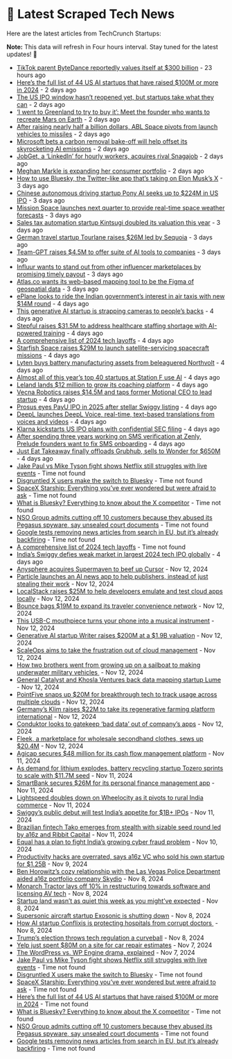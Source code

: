 
# 📰 Latest Scraped Tech News

Here are the latest articles from TechCrunch Startups:

**Note:** This data will refresh in Four hours interval. Stay tuned for the latest updates! 🔄
- [TikTok parent ByteDance reportedly values itself at $300 billion](https://techcrunch.com/2024/11/16/tiktok-parent-bytedance-reportedly-values-itself-at-300-billion/) - 23 hours ago
- [Here’s the full list of 44 US AI startups that have raised $100M or more in 2024](https://techcrunch.com/2024/11/15/heres-the-full-list-of-44-us-ai-startups-that-have-raised-100m-or-more-in-2024/) - 2 days ago
- [The US IPO window hasn’t reopened yet, but startups take what they can](https://techcrunch.com/2024/11/15/the-us-ipo-window-hasnt-reopened-yet-but-startups-take-what-they-can/) - 2 days ago
- [‘I went to Greenland to try to buy it’: Meet the founder who wants to recreate Mars on Earth](https://techcrunch.com/2024/11/15/i-went-to-greenland-to-try-to-buy-it-meet-the-founder-who-wants-to-re-create-mars-on-earth/) - 2 days ago
- [After raising nearly half a billion dollars, ABL Space pivots from launch vehicles to missiles](https://techcrunch.com/2024/11/15/after-raising-nearly-half-a-billion-dollars-abl-space-pivots-from-launch-vehicles-to-missiles/) - 2 days ago
- [Microsoft bets a carbon removal bake-off will help offset its skyrocketing AI emissions](https://techcrunch.com/2024/11/15/microsoft-bets-a-carbon-removal-bake-off-will-help-offset-its-skyrocketing-ai-emissions/) - 2 days ago
- [JobGet, a ‘LinkedIn’ for hourly workers, acquires rival Snagajob](https://techcrunch.com/2024/11/15/jobget-a-linkedin-for-hourly-workers-acquires-rival-snagajob/) - 2 days ago
- [Meghan Markle is expanding her consumer portfolio](https://techcrunch.com/2024/11/15/meghan-markle-is-expanding-her-consumer-portfolio/) - 2 days ago
- [How to use Bluesky, the Twitter-like app that’s taking on Elon Musk’s X](https://techcrunch.com/2024/11/14/how-to-use-bluesky-the-twitter-like-app-thats-taking-on-elon-musks-x/) - 3 days ago
- [Chinese autonomous driving startup Pony AI seeks up to $224M in US IPO](https://techcrunch.com/2024/11/14/chinese-autonomous-driving-startup-pony-ai-seeks-up-to-224m-in-us-ipo/) - 3 days ago
- [Mission Space launches next quarter to provide real-time space weather forecasts](https://techcrunch.com/2024/11/14/mission-space-launches-next-quarter-to-provide-real-time-space-weather-forecasts/) - 3 days ago
- [Sales tax automation startup Kintsugi doubled its valuation this year](https://techcrunch.com/2024/11/14/sales-tax-automation-startup-kintsugi-doubled-its-valuation-this-year/) - 3 days ago
- [German travel startup Tourlane raises $26M led by Sequoia](https://techcrunch.com/2024/11/14/tourlane-the-german-travel-startup-raises-26m-led-by-sequoia/) - 3 days ago
- [Team-GPT raises $4.5M to offer suite of AI tools to companies](https://techcrunch.com/2024/11/14/team-gpt-raises4-5m-to-offer-suite-of-ai-tools-to-companies/) - 3 days ago
- [Influur wants to stand out from other influencer marketplaces by promising timely payout](https://techcrunch.com/2024/11/14/influur-wants-to-standout-from-other-influencer-marketplaces-by-promising-timely/) - 3 days ago
- [Atlas.co wants its web-based mapping tool to be the Figma of geospatial data](https://techcrunch.com/2024/11/14/atlas-co-wants-its-web-based-mapping-tool-to-be-the-figma-of-geospatial-data/) - 3 days ago
- [ePlane looks to ride the Indian government’s interest in air taxis with new $14M round](https://techcrunch.com/2024/11/13/eplane-looks-to-ride-the-indian-governments-interest-in-air-taxis-with-new-14m-round/) - 4 days ago
- [This generative AI startup is strapping cameras to people’s backs](https://techcrunch.com/2024/11/13/this-generative-ai-startup-is-strapping-cameras-to-peoples-backs/) - 4 days ago
- [Stepful raises $31.5M to address healthcare staffing shortage with AI-powered training](https://techcrunch.com/2024/11/13/stepful-raises-31-5m-to-address-healthcare-staffing-shortage-with-ai-powered-training/) - 4 days ago
- [A comprehensive list of 2024 tech layoffs](https://techcrunch.com/2024/11/13/tech-layoffs-2024-list/) - 4 days ago
- [Starfish Space raises $29M to launch satellite-servicing spacecraft missions](https://techcrunch.com/2024/11/13/starfish-space-raises-29m-to-launch-satellite-servicing-spacecraft/) - 4 days ago
- [Lyten buys battery manufacturing assets from beleaguered Northvolt](https://techcrunch.com/2024/11/13/lyten-buys-battery-manufacturing-assets-from-beleaguered-northvolt/) - 4 days ago
- [Almost all of this year’s top 40 startups at Station F use AI](https://techcrunch.com/2024/11/13/34-startup-out-of-this-years-top-40-startups-at-station-f-use-ai/) - 4 days ago
- [Leland lands $12 million to grow its coaching platform](https://techcrunch.com/2024/11/13/leland-lands-12-million-to-grow-its-coaching-platform/) - 4 days ago
- [Vecna Robotics raises $14.5M and taps former Motional CEO to lead startup](https://techcrunch.com/2024/11/13/vecna-robotics-raises-14-5m-and-taps-former-motional-ceo-to-lead-startup/) - 4 days ago
- [Prosus eyes PayU IPO in 2025 after stellar Swiggy listing](https://techcrunch.com/2024/11/13/prosus-eyes-payu-ipo-in-2025-after-stellar-swiggy-listing/) - 4 days ago
- [DeepL launches DeepL Voice, real-time, text-based translations from voices and videos](https://techcrunch.com/2024/11/13/deepl-launches-deepl-voice-real-time-text-based-translations-from-voices-and-videos/) - 4 days ago
- [Klarna kickstarts US IPO plans with confidential SEC filing](https://techcrunch.com/2024/11/13/klarna-kickstarts-u-s-ipo-plans-with-confidential-sec-filing/) - 4 days ago
- [After spending three years working on SMS verification at Zenly, Prelude founders want to fix SMS onboarding](https://techcrunch.com/2024/11/13/after-spending-three-years-working-on-sms-verification-at-zenly-prelude-wants-to-fix-sms-onboarding/) - 4 days ago
- [Just Eat Takeaway finally offloads Grubhub, sells to Wonder for $650M](https://techcrunch.com/2024/11/12/just-eat-takeaway-sells-grubhub-to-wonder-for-650-million/) - 4 days ago
- [Jake Paul vs Mike Tyson fight shows Netflix still struggles with live events](https://techcrunch.com/2024/11/16/jake-paul-vs-mike-tyson-fight-shows-netflix-still-struggles-with-live-events/) - Time not found
- [Disgruntled X users make the switch to Bluesky](https://techcrunch.com/2024/11/16/disgruntled-x-users-make-the-switch-to-bluesky/) - Time not found
- [SpaceX Starship: Everything you’ve ever wondered but were afraid to ask](https://techcrunch.com/2024/11/16/spacex-starship-everything-youve-ever-wondered-but-were-afraid-to-ask/) - Time not found
- [What is Bluesky? Everything to know about the X competitor](https://techcrunch.com/2024/11/15/what-is-bluesky-everything-to-know-about-the-x-competitor/) - Time not found
- [NSO Group admits cutting off 10 customers because they abused its Pegasus spyware, say unsealed court documents](https://techcrunch.com/2024/11/15/nso-group-admits-cutting-off-10-customers-because-they-abused-its-pegasus-spyware-say-unsealed-court-documents/) - Time not found
- [Google tests removing news articles from search in EU, but it’s already backfiring](https://techcrunch.com/2024/11/15/google-wants-to-test-removing-news-articles-from-search-in-eu-but-it-is-already-backfiring/) - Time not found
- [A comprehensive list of 2024 tech layoffs](https://techcrunch.com/2024/11/13/tech-layoffs-2024-list/) - Time not found
- [India’s Swiggy defies weak market in largest 2024 tech IPO globally](https://techcrunch.com/2024/11/12/swiggy-debut-fuels-indias-food-quick-commerce-wars/) - 4 days ago
- [Anysphere acquires Supermaven to beef up Cursor](https://techcrunch.com/2024/11/12/anysphere-acquires-supermaven-to-beef-up-cursor/) - Nov 12, 2024
- [Particle launches an AI news app to help publishers, instead of just stealing their work](https://techcrunch.com/2024/11/12/particle-launches-an-ai-news-app-to-help-publishers-instead-of-just-stealing-their-work/) - Nov 12, 2024
- [LocalStack raises $25M to help developers emulate and test cloud apps locally](https://techcrunch.com/2024/11/12/localstack-raises-25m-to-help-developers-emulate-and-test-cloud-apps-locally/) - Nov 12, 2024
- [Bounce bags $19M to expand its traveler convenience network](https://techcrunch.com/2024/11/12/bounce-grabs-19m-to-expand-its-traveller-convenience-network/) - Nov 12, 2024
- [This USB-C mouthpiece turns your phone into a musical instrument](https://techcrunch.com/2024/11/12/this-usb-c-mouthpiece-turns-your-phone-into-a-woodwind-instrument/) - Nov 12, 2024
- [Generative AI startup Writer raises $200M at a $1.9B valuation](https://techcrunch.com/2024/11/12/generative-ai-startup-writer-raises-200m-at-a-1-9b-valuation/) - Nov 12, 2024
- [ScaleOps aims to take the frustration out of cloud management](https://techcrunch.com/2024/11/12/scaleops-aims-to-take-the-frustration-out-of-cloud-management/) - Nov 12, 2024
- [How two brothers went from growing up on a sailboat to making underwater military vehicles ](https://techcrunch.com/2024/11/12/how-two-brothers-went-from-growing-up-on-a-sailboat-to-making-underwater-military-vehicles/) - Nov 12, 2024
- [General Catalyst and Khosla Ventures back data mapping startup Lume](https://techcrunch.com/2024/11/12/general-catalyst-and-khosla-ventures-back-data-mapping-startup-lume/) - Nov 12, 2024
- [PointFive snaps up $20M for breakthrough tech to track usage across multiple clouds](https://techcrunch.com/2024/11/12/pointfive-snaps-up-20m-for-breakthrough-tech-to-track-usage-across-multiple-clouds/) - Nov 12, 2024
- [Germany’s Klim raises $22M to take its regenerative farming platform international](https://techcrunch.com/2024/11/12/germanys-klim-raises-22m-to-take-its-regenerative-farming-platform-international/) - Nov 12, 2024
- [Conduktor looks to gatekeep ‘bad data’ out of company’s apps](https://techcrunch.com/2024/11/12/conduktor-aims-to-gatekeep-bad-data-out-of-companys-apps/) - Nov 12, 2024
- [Fleek, a marketplace for wholesale secondhand clothes, sews up $20.4M](https://techcrunch.com/2024/11/12/fleek-a-marketplace-for-wholesale-second-hand-clothes-sews-up-20m/) - Nov 12, 2024
- [Agicap secures $48 million for its cash flow management platform](https://techcrunch.com/2024/11/11/agicap-secures-48-million-for-its-cash-flow-management-platform/) - Nov 11, 2024
- [As demand for lithium explodes, battery recycling startup Tozero sprints to scale with $11.7M seed](https://techcrunch.com/2024/11/11/as-demand-for-lithium-explodes-battery-recycling-startup-tozero-sprints-to-scale-with-11-7m-seed/) - Nov 11, 2024
- [SmartBank secures $26M for its personal finance management app](https://techcrunch.com/2024/11/11/smartbank-secures-18-8m-for-its-personal-finance-management-app/) - Nov 11, 2024
- [Lightspeed doubles down on Wheelocity as it pivots to rural India commerce](https://techcrunch.com/2024/11/11/lightspeed-doubles-down-on-wheelocity-as-it-pivots-to-rural-india-commerce/) - Nov 11, 2024
- [Swiggy’s public debut will test India’s appetite for $1B+ IPOs](https://techcrunch.com/2024/11/11/swiggy-listing-to-test-india-appetite-for-1-billion-plus-ipos/) - Nov 11, 2024
- [Brazilian fintech Tako emerges from stealth with sizable seed round led by a16z and Ribbit Capital](https://techcrunch.com/2024/11/11/brazilian-fintech-tako-emerges-from-stealth-with-sizable-seed-round-led-by-a16z-and-ribbit-capital/) - Nov 11, 2024
- [Equal has a plan to fight India’s growing cyber fraud problem](https://techcrunch.com/2024/11/10/equal-has-a-plan-to-fight-indias-growing-cyber-fraud-problem/) - Nov 10, 2024
- [Productivity hacks are overrated, says a16z VC who sold his own startup for $1.25B](https://techcrunch.com/2024/11/09/productivity-hacks-are-overrated-says-a16z-vc-who-sold-his-own-startup-for-1-25b/) - Nov 9, 2024
- [Ben Horowitz’s cozy relationship with the Las Vegas Police Department aided a16z portfolio company Skydio](https://techcrunch.com/2024/11/08/ben-horowitzs-cozy-relationship-with-the-las-vegas-police-department-aided-a16z-portfolio-company-skydio/) - Nov 8, 2024
- [Monarch Tractor lays off 10% in restructuring towards software and licensing AV tech](https://techcrunch.com/2024/11/08/monarch-tractor-lays-off-10-in-restructuring-towards-software-and-licensing-av-tech/) - Nov 8, 2024
- [Startup land wasn’t as quiet this week as you might’ve expected](https://techcrunch.com/2024/11/08/startup-land-wasnt-as-quiet-this-week-as-you-mightve-expected/) - Nov 8, 2024
- [Supersonic aircraft startup Exosonic is shutting down](https://techcrunch.com/2024/11/08/supersonic-aircraft-startup-exosonic-is-shutting-down/) - Nov 8, 2024
- [How AI startup Conflixis is protecting hospitals from corrupt doctors ](https://techcrunch.com/2024/11/08/how-ai-startup-conflixis-is-protecting-hospitals-from-corrupt-doctors/) - Nov 8, 2024
- [Trump’s election throws tech regulation a curveball](https://techcrunch.com/podcast/trumps-election-throws-tech-regulation-a-curveball/) - Nov 8, 2024
- [Yelp just spent $80M on a site for car repair estimates](https://techcrunch.com/2024/11/07/yelp-just-spent-80m-on-a-site-for-car-repair-estimates/) - Nov 7, 2024
- [The WordPress vs. WP Engine drama, explained](https://techcrunch.com/2024/11/07/wordpress-vs-wp-engine-drama-explained/) - Nov 7, 2024
- [Jake Paul vs Mike Tyson fight shows Netflix still struggles with live events](https://techcrunch.com/2024/11/16/jake-paul-vs-mike-tyson-fight-shows-netflix-still-struggles-with-live-events/) - Time not found
- [Disgruntled X users make the switch to Bluesky](https://techcrunch.com/2024/11/16/disgruntled-x-users-make-the-switch-to-bluesky/) - Time not found
- [SpaceX Starship: Everything you’ve ever wondered but were afraid to ask](https://techcrunch.com/2024/11/16/spacex-starship-everything-youve-ever-wondered-but-were-afraid-to-ask/) - Time not found
- [Here’s the full list of 44 US AI startups that have raised $100M or more in 2024](https://techcrunch.com/2024/11/15/heres-the-full-list-of-44-us-ai-startups-that-have-raised-100m-or-more-in-2024/) - Time not found
- [What is Bluesky? Everything to know about the X competitor](https://techcrunch.com/2024/11/15/what-is-bluesky-everything-to-know-about-the-x-competitor/) - Time not found
- [NSO Group admits cutting off 10 customers because they abused its Pegasus spyware, say unsealed court documents](https://techcrunch.com/2024/11/15/nso-group-admits-cutting-off-10-customers-because-they-abused-its-pegasus-spyware-say-unsealed-court-documents/) - Time not found
- [Google tests removing news articles from search in EU, but it’s already backfiring](https://techcrunch.com/2024/11/15/google-wants-to-test-removing-news-articles-from-search-in-eu-but-it-is-already-backfiring/) - Time not found